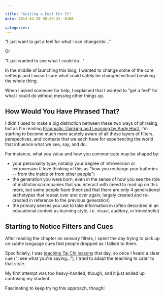 ```yaml
---

title: "Getting a Feel For It"
date: 2014-03-20 08:59:31 -0400

categories: 
---
```


"I just want to get a feel for what I can change/do..."

Or

"I just wanted to see what I could do..."

In the middle of launching this blog, I wanted to change some of the core settings and I wasn't sure what could safely be changed without breaking the whole thing. 

When I asked someone for help, I explained that I wanted to "get a feel" for what I could do without messing other things up.
<!-- more -->

How Would You Have Phrased That?
-------------------------------- 

I didn't used to make a big distinction between these two ways of phrasing, but as I'm reading [Pragmatic Thinking and Learning by Andy Hunt](http://pragprog.com/book/ahptl/pragmatic-thinking-and-learning), I'm starting to become much more acutely aware of all these layers of filters, perspectives, and contexts that we each have for experiencing the world that influence what we see, say, and do.

For instance, what you value and how you communicate may be shaped by:
- your personality type, notably your degree of introversion or extroversion (I love thinking of this as "how you recharge your batteries -- from the inside or from other people")
- the generation you were born, even in the sense of how you see the role of institutions/companies that you interact with (need to read up on this more, but some people have theorized that there are only 4 generational archetypes that repeat over and over again, largely created and re-created in reference to the previous generation)
- the primary senses you use to take information in (often described in an educational context as learning style, i.e. visual, auditory, or kinesthetic)

Starting to Notice Filters and Cues
-----------------------------------

After reading the chapter on sensory filters, I spent the day trying to pick up on subtle language cues that people dropped as I talked to them.

Specificially, I was [teaching Tai Chi lessons](http://dankleiman.com) that day, so once I heard a clear cue ("I see what you're saying..."), I tried to adapt the teaching to cater to that style.

My first attempt was too heavy-handed, though, and it just ended up confusing my student. 

Fascinating to keep trying this approach, though!
